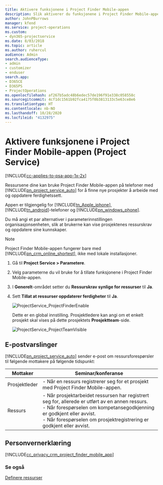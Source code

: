 ```yaml
---
title: Aktivere funksjonene i Project Finder Mobile-appen
description: Slik aktiverer du funksjonene i Project Finder Mobile-appen for Project Service
author: JohnPBurrows
manager: kfend
ms.service: project-operations
ms.custom:
- dyn365-projectservice
ms.date: 8/03/2018
ms.topic: article
ms.author: ruhercul
audience: Admin
search.audienceType:
- admin
- customizer
- enduser
search.app:
- D365CE
- D365PS
- ProjectOperations
ms.openlocfilehash: af267b5adc48b6edec57de196f91e338c058558c
ms.sourcegitcommit: 4cf1dc1561b92fca4175f0b3813133c5e63ce8e6
ms.translationtype: HT
ms.contentlocale: nb-NO
ms.lasthandoff: 10/28/2020
ms.locfileid: "4132975"
---
```

# <a name="enable-project-finder-mobile-app-features-project-service"></a>Aktivere funksjonene i Project Finder Mobile-appen (Project Service)

[!INCLUDE[cc-applies-to-psa-app-1x-2x](../includes/cc-applies-to-psa-app-1x-2x.md)]

Ressursene dine kan bruke Project Finder Mobile-appen på telefoner med [!INCLUDE[pn_project_service_auto](../includes/pn-project-service-auto.md)] for å finne nye prosjekter å arbeide med og oppdatere ferdighetssett.  
  
 Appen er tilgjengelig for [!INCLUDE[tn_Apple_iphone](../includes/tn-apple-iphone.md)], [!INCLUDE[tn_android](../includes/tn-android.md)]-telefoner og [!INCLUDE[pn_windows_phone](../includes/pn-windows-phone.md)].  
  
 Du må angi et par alternativer i parameterinnstillingen organisasjonsenheten, slik at brukerne kan vise prosjektenes ressurskrav og oppdatere sine kunnskaper.  
  
> [!NOTE]
>  Project Finder Mobile-appen fungerer bare med [!INCLUDE[pn_crm_online_shortest](../includes/pn-crm-online-shortest.md)], ikke med lokale installasjoner.  
  
1. Gå til **Project Service > Parametere**.  
  
2. Velg parameterne du vil bruke for å tillate funksjonene i Project Finder Mobile-appen.  
  
3. I **Generelt**-området setter du **Ressurskrav synlige for ressurser** til **Ja**.  
  
4. Sett **Tillat at ressurser oppdaterer ferdigheter** til **Ja**.  
  
   ![ProjectService_ProjectFinderEnable](../psa/media/project-service-project-finder-enable.png "ProjectService_ProjectFinderEnable")  
  
   Dette er en global innstilling. Prosjektledere kan angi om et enkelt prosjekt skal vises på dette prosjektets **Prosjektteam**-side.  
  
   ![ProjectService_ProjectTeamVisible](../psa/media/project-service-project-team-visible.png "ProjectService_ProjectTeamVisible")  
  
## <a name="email-notifications"></a>E-postvarslinger  
 [!INCLUDE[pn_project_service_auto](../includes/pn-project-service-auto.md)] sender e-post om ressursforespørsler til følgende mottakere på følgende tidspunkt:  
  
|Mottaker|Seminar/konferanse|  
|---------------|-----------|  
|Prosjektleder|-   Når en ressurs registrerer seg for et prosjekt med Project Finder Mobile-appen.|  
|Ressurs|-   Når prosjektarbeidet ressursen har registrert seg for, allerede er utført av en annen ressurs.<br />-   Når forespørselen om kompetansegodkjenning er godkjent eller avvist.<br />-   Når forespørselen om prosjektregistrering er godkjent eller avvist.|  
  
## <a name="privacy-notice"></a>Personvernerklæring  
 [!INCLUDE[cc_privacy_crm_project_finder_mobile_app](../includes/cc-privacy-crm-project-finder-mobile-app.md)]  
  
### <a name="see-also"></a>Se også  
 [Definere ressurser](../psa/set-up-resources.md)
